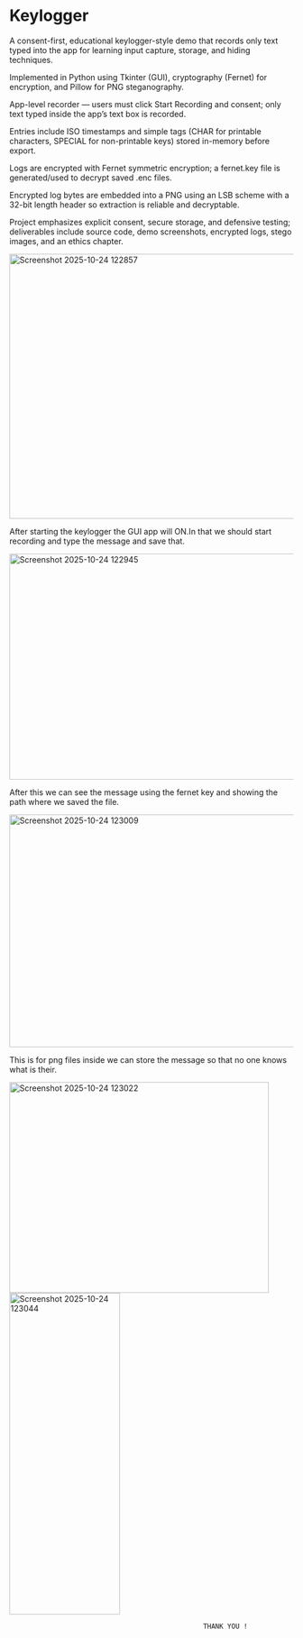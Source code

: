 # Keylogger

 A consent-first, educational keylogger-style demo that records only text typed into the app for learning input capture, storage, and hiding techniques.

 Implemented in Python using Tkinter (GUI), cryptography (Fernet) for encryption, and Pillow for PNG steganography.

 App-level recorder — users must click Start Recording and consent; only text typed inside the app’s text box is recorded.

 Entries include ISO timestamps and simple tags (CHAR for printable characters, SPECIAL for non-printable keys) stored in-memory before export.

 Logs are encrypted with Fernet symmetric encryption; a fernet.key file is generated/used to decrypt saved .enc files.

 Encrypted log bytes are embedded into a PNG using an LSB scheme with a 32-bit length header so extraction is reliable and decryptable.

 Project emphasizes explicit consent, secure storage, and defensive testing; deliverables include source code, demo screenshots, encrypted logs, stego images, and an ethics chapter.
 
 

<img width="739" height="470" alt="Screenshot 2025-10-24 122857" src="https://github.com/user-attachments/assets/9a27bfc8-4b29-427d-9e90-2ca2887163f9" />



 After starting the keylogger the GUI app will ON.In that we should start recording and type the message and save that. 
 

 
<img width="997" height="401" alt="Screenshot 2025-10-24 122945" src="https://github.com/user-attachments/assets/424e2ab8-15a6-41e6-9e68-6e6ed0b6abf4" />



After this we can see the message using the fernet key and showing the path where we saved the file.



<img width="515" height="413" alt="Screenshot 2025-10-24 123009" src="https://github.com/user-attachments/assets/b4effa0a-f4de-40a4-8b86-ab4a4723af3a" />



This is for png files inside we can store the message so that no one knows what is their.



<img width="460" height="374" alt="Screenshot 2025-10-24 123022" src="https://github.com/user-attachments/assets/86d34983-520c-4e5e-9fab-66a453f8e890" />



<img width="196" height="571" alt="Screenshot 2025-10-24 123044" src="https://github.com/user-attachments/assets/fe255a06-f16e-475c-849b-c1efd60dc44c" />



                                                    THANK YOU !





